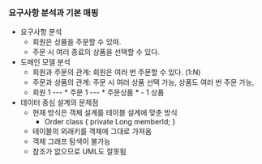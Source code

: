### 요구사항 분석과 기본 매핑
- 요구사항 분석
    - 회원은 상품을 주문할 수 있따.
    - 주문 시 여러 종료의 상품을 선택할 수 있다. 
- 도메인 모델 분석
    - 회원과 주문의 관계: 회원은 여러 번 주문할 수 있다. (1:N)
    - 주문과 상품의 관계: 주문 시 여러 상품 선택 가능, 상품도 여러 번 주문 가능, 
    - 회원 1 --- * 주문 1 --- * 주문상품 * - 1 상품
- 데이터 중심 설계의 문제점
    - 현재 방식은 객체 설계를 테이블 설계에 맞춘 방식
      - Order class { private Long memberId; }
    - 테이블의 외래키를 객체에 그대로 가져옴
    - 객체 그래프 탐색이 불가능
    - 참조가 없으므로 UML도 잘못됨